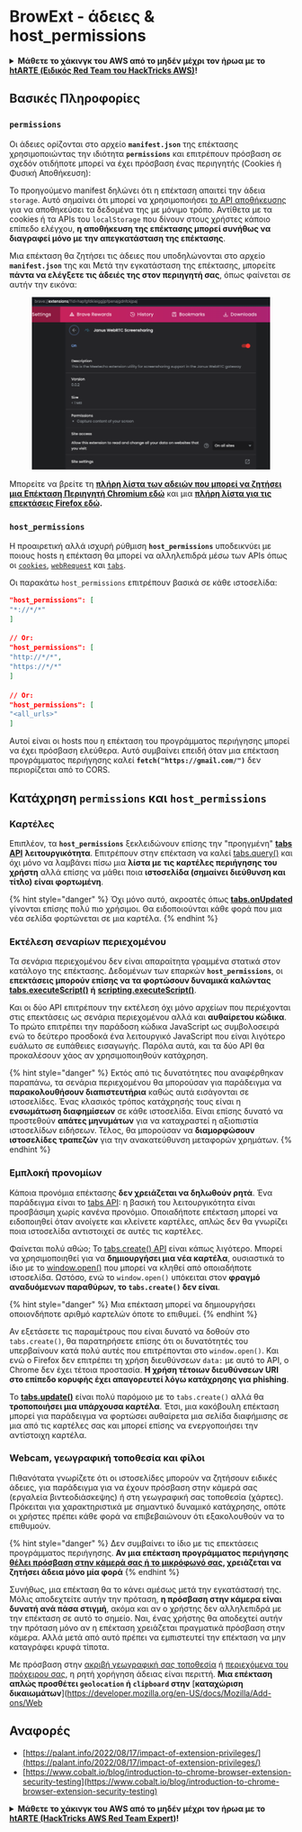 # BrowExt - άδειες & host\_permissions

<details>

<summary><strong>Μάθετε το χάκινγκ του AWS από το μηδέν μέχρι τον ήρωα με το</strong> <a href="https://training.hacktricks.xyz/courses/arte"><strong>htARTE (Ειδικός Red Team του HackTricks AWS)</strong></a><strong>!</strong></summary>

Άλλοι τρόποι υποστήριξης του HackTricks:

* Αν θέλετε να δείτε την **εταιρεία σας διαφημισμένη στο HackTricks** ή να **κατεβάσετε το HackTricks σε PDF** ελέγξτε τα [**ΣΧΕΔΙΑ ΣΥΝΔΡΟΜΗΣ**](https://github.com/sponsors/carlospolop)!
* Αποκτήστε το [**επίσημο PEASS & HackTricks swag**](https://peass.creator-spring.com)
* Ανακαλύψτε [**την Οικογένεια PEASS**](https://opensea.io/collection/the-peass-family), τη συλλογή μας από αποκλειστικά [**NFTs**](https://opensea.io/collection/the-peass-family)
* **Εγγραφείτε στη** 💬 [**ομάδα Discord**](https://discord.gg/hRep4RUj7f) ή στη [**ομάδα telegram**](https://t.me/peass) ή **ακολουθήστε** μας στο **Twitter** 🐦 [**@carlospolopm**](https://twitter.com/hacktricks\_live)**.**
* **Μοιραστείτε τα χάκινγκ κόλπα σας υποβάλλοντας PRs στα** [**HackTricks**](https://github.com/carlospolop/hacktricks) και [**HackTricks Cloud**](https://github.com/carlospolop/hacktricks-cloud) αποθετήρια του github.

</details>

## Βασικές Πληροφορίες

### **`permissions`**

Οι άδειες ορίζονται στο αρχείο **`manifest.json`** της επέκτασης χρησιμοποιώντας την ιδιότητα **`permissions`** και επιτρέπουν πρόσβαση σε σχεδόν οτιδήποτε μπορεί να έχει πρόσβαση ένας περιηγητής (Cookies ή Φυσική Αποθήκευση):

Το προηγούμενο manifest δηλώνει ότι η επέκταση απαιτεί την άδεια `storage`. Αυτό σημαίνει ότι μπορεί να χρησιμοποιήσει [το API αποθήκευσης](https://developer.mozilla.org/en-US/docs/Mozilla/Add-ons/WebExtensions/API/storage) για να αποθηκεύσει τα δεδομένα της με μόνιμο τρόπο. Αντίθετα με τα cookies ή τα APIs του `localStorage` που δίνουν στους χρήστες κάποιο επίπεδο ελέγχου, **η αποθήκευση της επέκτασης μπορεί συνήθως να διαγραφεί μόνο με την απεγκατάσταση της επέκτασης**.

Μια επέκταση θα ζητήσει τις άδειες που υποδηλώνονται στο αρχείο **`manifest.json`** της και Μετά την εγκατάσταση της επέκτασης, μπορείτε **πάντα να ελέγξετε τις άδειές της στον περιηγητή σας**, όπως φαίνεται σε αυτήν την εικόνα:

<figure><img src="../../.gitbook/assets/image (2) (1) (1).png" alt=""><figcaption></figcaption></figure>

Μπορείτε να βρείτε τη [**πλήρη λίστα των αδειών που μπορεί να ζητήσει μια Επέκταση Περιηγητή Chromium εδώ**](https://developer.chrome.com/docs/extensions/develop/concepts/declare-permissions#permissions) και μια [**πλήρη λίστα για τις επεκτάσεις Firefox εδώ**](https://developer.mozilla.org/en-US/docs/Mozilla/Add-ons/WebExtensions/manifest.json/permissions#api\_permissions)**.**

### `host_permissions`

Η προαιρετική αλλά ισχυρή ρύθμιση **`host_permissions`** υποδεικνύει με ποιους hosts η επέκταση θα μπορεί να αλληλεπιδρά μέσω των APIs όπως οι [`cookies`](https://developer.mozilla.org/en-US/docs/Mozilla/Add-ons/WebExtensions/API/cookies), [`webRequest`](https://developer.mozilla.org/en-US/docs/Mozilla/Add-ons/WebExtensions/API/webRequest) και [`tabs`](https://developer.mozilla.org/en-US/docs/Mozilla/Add-ons/WebExtensions/API/tabs).

Οι παρακάτω `host_permissions` επιτρέπουν βασικά σε κάθε ιστοσελίδα:
```json
"host_permissions": [
"*://*/*"
]

// Or:
"host_permissions": [
"http://*/*",
"https://*/*"
]

// Or:
"host_permissions": [
"<all_urls>"
]
```
Αυτοί είναι οι hosts που η επέκταση του προγράμματος περιήγησης μπορεί να έχει πρόσβαση ελεύθερα. Αυτό συμβαίνει επειδή όταν μια επέκταση προγράμματος περιήγησης καλεί **`fetch("https://gmail.com/")`** δεν περιορίζεται από το CORS.

## Κατάχρηση `permissions` και `host_permissions`

### Καρτέλες

Επιπλέον, τα **`host_permissions`** ξεκλειδώνουν επίσης την "προηγμένη" [**tabs API**](https://developer.mozilla.org/en-US/docs/Mozilla/Add-ons/WebExtensions/API/tabs) **λειτουργικότητα**. Επιτρέπουν στην επέκταση να καλεί [tabs.query()](https://developer.mozilla.org/en-US/docs/Mozilla/Add-ons/WebExtensions/API/tabs/query) και όχι μόνο να λαμβάνει πίσω μια **λίστα με τις καρτέλες περιήγησης του χρήστη** αλλά επίσης να μάθει ποια **ιστοσελίδα (σημαίνει διεύθυνση και τίτλο) είναι φορτωμένη**.

{% hint style="danger" %}
Όχι μόνο αυτό, ακροατές όπως [**tabs.onUpdated**](https://developer.mozilla.org/en-US/docs/Mozilla/Add-ons/WebExtensions/API/tabs/onUpdated) γίνονται επίσης πολύ πιο χρήσιμοι. Θα ειδοποιούνται κάθε φορά που μια νέα σελίδα φορτώνεται σε μια καρτέλα.
{% endhint %}

### Εκτέλεση σεναρίων περιεχομένου <a href="#running-content-scripts" id="running-content-scripts"></a>

Τα σενάρια περιεχομένου δεν είναι απαραίτητα γραμμένα στατικά στον κατάλογο της επέκτασης. Δεδομένων των επαρκών **`host_permissions`**, οι **επεκτάσεις μπορούν επίσης να τα φορτώσουν δυναμικά καλώντας** [**tabs.executeScript()**](https://developer.mozilla.org/en-US/docs/Mozilla/Add-ons/WebExtensions/API/tabs/executeScript) **ή** [**scripting.executeScript()**](https://developer.mozilla.org/en-US/docs/Mozilla/Add-ons/WebExtensions/API/scripting/executeScript).

Και οι δύο API επιτρέπουν την εκτέλεση όχι μόνο αρχείων που περιέχονται στις επεκτάσεις ως σενάρια περιεχομένου αλλά και **αυθαίρετου κώδικα**. Το πρώτο επιτρέπει την παράδοση κώδικα JavaScript ως συμβολοσειρά ενώ το δεύτερο προσδοκά ένα λειτουργικό JavaScript που είναι λιγότερο ευάλωτο σε ευπάθειες εισαγωγής. Παρόλα αυτά, και τα δύο API θα προκαλέσουν χάος αν χρησιμοποιηθούν κατάχρηση.

{% hint style="danger" %}
Εκτός από τις δυνατότητες που αναφέρθηκαν παραπάνω, τα σενάρια περιεχομένου θα μπορούσαν για παράδειγμα να **παρακολουθήσουν διαπιστευτήρια** καθώς αυτά εισάγονται σε ιστοσελίδες. Ένας κλασικός τρόπος κατάχρησής τους είναι η **ενσωμάτωση διαφημίσεων** σε κάθε ιστοσελίδα. Είναι επίσης δυνατό να προστεθούν **απάτες μηνυμάτων** για να καταχραστεί η αξιοπιστία ιστοσελίδων ειδήσεων. Τέλος, θα μπορούσαν να **διαμορφώσουν ιστοσελίδες τραπεζών** για την ανακατεύθυνση μεταφορών χρημάτων.
{% endhint %}

### Εμπλοκή προνομίων <a href="#implicit-privileges" id="implicit-privileges"></a>

Κάποια προνόμια επέκτασης **δεν χρειάζεται να δηλωθούν ρητά**. Ένα παράδειγμα είναι το [tabs API](https://developer.mozilla.org/en-US/docs/Mozilla/Add-ons/WebExtensions/API/tabs): η βασική του λειτουργικότητα είναι προσβάσιμη χωρίς κανένα προνόμιο. Οποιαδήποτε επέκταση μπορεί να ειδοποιηθεί όταν ανοίγετε και κλείνετε καρτέλες, απλώς δεν θα γνωρίζει ποια ιστοσελίδα αντιστοιχεί σε αυτές τις καρτέλες.

Φαίνεται πολύ αθώο; Το [tabs.create() API](https://developer.mozilla.org/en-US/docs/Mozilla/Add-ons/WebExtensions/API/tabs/create) είναι κάπως λιγότερο. Μπορεί να χρησιμοποιηθεί για να **δημιουργήσει μια νέα καρτέλα**, ουσιαστικά το ίδιο με το [window.open()](https://developer.mozilla.org/en-US/docs/Web/API/Window/open) που μπορεί να κληθεί από οποιαδήποτε ιστοσελίδα. Ωστόσο, ενώ το `window.open()` υπόκειται στον **φραγμό αναδυόμενων παραθύρων, το `tabs.create()` δεν είναι**.

{% hint style="danger" %}
Μια επέκταση μπορεί να δημιουργήσει οποιονδήποτε αριθμό καρτελών όποτε το επιθυμεί.
{% endhint %}

Αν εξετάσετε τις παραμέτρους που είναι δυνατό να δοθούν στο `tabs.create()`, θα παρατηρήσετε επίσης ότι οι δυνατότητές του υπερβαίνουν κατά πολύ αυτές που επιτρέπονται στο `window.open()`. Και ενώ ο Firefox δεν επιτρέπει τη χρήση διευθύνσεων `data:` με αυτό το API, ο Chrome δεν έχει τέτοια προστασία. **Η χρήση τέτοιων διευθύνσεων URI στο επίπεδο κορυφής έχει απαγορευτεί λόγω κατάχρησης για phishing**.

Το [**tabs.update()**](https://developer.mozilla.org/en-US/docs/Mozilla/Add-ons/WebExtensions/API/tabs/update) είναι πολύ παρόμοιο με το `tabs.create()` αλλά θα **τροποποιήσει μια υπάρχουσα καρτέλα**. Έτσι, μια κακόβουλη επέκταση μπορεί για παράδειγμα να φορτώσει αυθαίρετα μια σελίδα διαφήμισης σε μια από τις καρτέλες σας και μπορεί επίσης να ενεργοποιήσει την αντίστοιχη καρτέλα.

### Webcam, γεωγραφική τοποθεσία και φίλοι <a href="#webcam-geolocation-and-friends" id="webcam-geolocation-and-friends"></a>

Πιθανότατα γνωρίζετε ότι οι ιστοσελίδες μπορούν να ζητήσουν ειδικές άδειες, για παράδειγμα για να έχουν πρόσβαση στην κάμερά σας (εργαλεία βιντεοδιάσκεψης) ή στη γεωγραφική σας τοποθεσία (χάρτες). Πρόκειται για χαρακτηριστικά με σημαντικό δυναμικό κατάχρησης, οπότε οι χρήστες πρέπει κάθε φορά να επιβεβαιώνουν ότι εξακολουθούν να το επιθυμούν.

{% hint style="danger" %}
Δεν συμβαίνει το ίδιο με τις επεκτάσεις προγράμματος περιήγησης. **Αν μια επέκταση προγράμματος περιήγησης** [**θέλει πρόσβαση στην κάμερά σας ή το μικρόφωνό σας**](https://developer.mozilla.org/en-US/docs/Web/API/MediaDevices/getUserMedia)**, χρειάζεται να ζητήσει άδεια μόνο μία φορά**
{% endhint %}

Συνήθως, μια επέκταση θα το κάνει αμέσως μετά την εγκατάστασή της. Μόλις αποδεχτείτε αυτήν την πρόταση, **η πρόσβαση στην κάμερα είναι δυνατή ανά πάσα στιγμή**, ακόμα και αν ο χρήστης δεν αλληλεπιδρά με την επέκταση σε αυτό το σημείο. Ναι, ένας χρήστης θα αποδεχτεί αυτήν την πρόταση μόνο αν η επέκταση χρειάζεται πραγματικά πρόσβαση στην κάμερα. Αλλά μετά από αυτό πρέπει να εμπιστευτεί την επέκταση να μην καταγράφει κρυφά τίποτα.

Με πρόσβαση στην [ακριβή γεωγραφική σας τοποθεσία](https://developer.mozilla.org/en-US/docs/Web/API/Geolocation) ή [περιεχόμενα του πρόχειρου σας](https://developer.mozilla.org/en-US/docs/Web/API/Clipboard_API), η ρητή χορήγηση άδειας είναι περιττή. **Μια επέκταση απλώς προσθέτει `geolocation` ή `clipboard` στην** [**καταχώριση δικαιωμάτων**](https://developer.mozilla.org/en-US/docs/Mozilla/Add-ons/Web
## **Αναφορές**

* [https://palant.info/2022/08/17/impact-of-extension-privileges/](https://palant.info/2022/08/17/impact-of-extension-privileges/)
* [https://www.cobalt.io/blog/introduction-to-chrome-browser-extension-security-testing](https://www.cobalt.io/blog/introduction-to-chrome-browser-extension-security-testing)

<details>

<summary><strong>Μάθετε το χάκινγκ του AWS από το μηδέν μέχρι τον ήρωα με το</strong> <a href="https://training.hacktricks.xyz/courses/arte"><strong>htARTE (HackTricks AWS Red Team Expert)</strong></a><strong>!</strong></summary>

Άλλοι τρόποι υποστήριξης του HackTricks:

* Αν θέλετε να δείτε την **εταιρεία σας διαφημισμένη στο HackTricks** ή να **κατεβάσετε το HackTricks σε μορφή PDF** ελέγξτε τα [**ΣΧΕΔΙΑ ΣΥΝΔΡΟΜΗΣ**](https://github.com/sponsors/carlospolop)!
* Αποκτήστε το [**επίσημο PEASS & HackTricks swag**](https://peass.creator-spring.com)
* Ανακαλύψτε [**Την Οικογένεια PEASS**](https://opensea.io/collection/the-peass-family), τη συλλογή μας από αποκλειστικά [**NFTs**](https://opensea.io/collection/the-peass-family)
* **Εγγραφείτε στη** 💬 [**ομάδα Discord**](https://discord.gg/hRep4RUj7f) ή στη [**ομάδα telegram**](https://t.me/peass) ή **ακολουθήστε** μας στο **Twitter** 🐦 [**@carlospolopm**](https://twitter.com/hacktricks\_live)**.**
* **Μοιραστείτε τα χάκινγκ κόλπα σας υποβάλλοντας PRs στα** [**HackTricks**](https://github.com/carlospolop/hacktricks) και [**HackTricks Cloud**](https://github.com/carlospolop/hacktricks-cloud) αποθετήρια στο GitHub.

</details>
